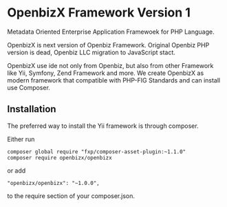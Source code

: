 # OpenbizX Framework Version 1
Metadata Oriented Enterprise Application Framewoek for PHP Language.

OpenbizX is next version of Openbiz Framework. Original Openbiz PHP version is dead, Openbiz LLC migration to JavaScript stact.

OpenbizX use ide not only from Openbiz, but also from other Framework like Yii, Symfony, Zend Framework and more. We create OpenbizX as modern framework that compatible with PHP-FIG Standards and can install use Composer.

## Installation 
The preferred way to install the Yii framework is through composer.

Either run

```
composer global require "fxp/composer-asset-plugin:~1.1.0"
composer require openbizx/openbizx
```

or add

```
"openbizx/openbizx": "~1.0.0",
```

to the require section of your composer.json.


